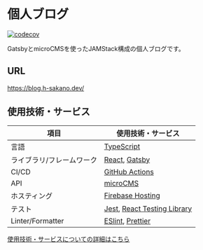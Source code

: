 # 個人ブログ

[![codecov](https://codecov.io/gh/h-sakano/personal-blog/branch/master/graph/badge.svg?token=UKCAW2CK6E)](https://codecov.io/gh/h-sakano/personal-blog)

GatsbyとmicroCMSを使ったJAMStack構成の個人ブログです。

## URL

<https://blog.h-sakano.dev/>

## 使用技術・サービス

項目|使用技術・サービス
---|---
言語|[TypeScript](https://www.typescriptlang.org/)
ライブラリ/フレームワーク|[React](https://reactjs.org/), [Gatsby](https://www.gatsbyjs.com/)
CI/CD|[GitHub Actions](https://github.co.jp/features/actions)
API|[microCMS](https://microcms.io/)
ホスティング|[Firebase Hosting](https://firebase.google.com/products/hosting)
テスト|[Jest](https://jestjs.io/), [React Testing Library](https://testing-library.com/docs/react-testing-library/intro/)
Linter/Formatter|[ESlint](https://eslint.org/), [Prettier](https://prettier.io/)

[使用技術・サービスについての詳細はこちら](https://blog.h-sakano.dev/posts/gw9pfdnbd)
